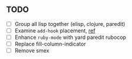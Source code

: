## TODO

- [ ] Group all lisp together (elisp, clojure, paredit)
- [ ] Examine `add-hook` placement,
  [ref](https://github.com/jwiegley/use-package/issues/228)
- [ ] Enhance `ruby-mode` with yard paredit rubocop
- [ ] Replace fill-column-indicator
- [ ] Remove smex
